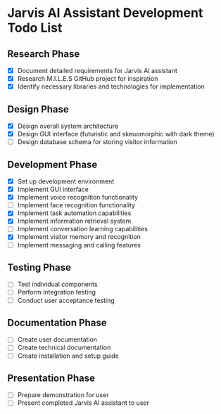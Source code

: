 # Jarvis AI Assistant Development Todo List

## Research Phase
- [x] Document detailed requirements for Jarvis AI assistant
- [x] Research M.I.L.E.S GitHub project for inspiration
- [x] Identify necessary libraries and technologies for implementation

## Design Phase
- [x] Design overall system architecture
- [x] Design GUI interface (futuristic and skeuomorphic with dark theme)
- [ ] Design database schema for storing visitor information

## Development Phase
- [x] Set up development environment
- [x] Implement GUI interface
- [x] Implement voice recognition functionality
- [ ] Implement face recognition functionality
- [x] Implement task automation capabilities
- [x] Implement information retrieval system
- [ ] Implement conversation learning capabilities
- [x] Implement visitor memory and recognition
- [ ] Implement messaging and calling features

## Testing Phase
- [ ] Test individual components
- [ ] Perform integration testing
- [ ] Conduct user acceptance testing

## Documentation Phase
- [ ] Create user documentation
- [ ] Create technical documentation
- [ ] Create installation and setup guide

## Presentation Phase
- [ ] Prepare demonstration for user
- [ ] Present completed Jarvis AI assistant to user
